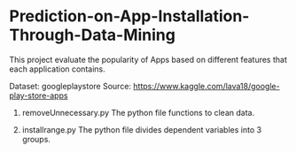 # Prediction-on-App-Installation-Through-Data-Mining

This project evaluate the popularity of Apps based on different features that each application contains.

Dataset: googleplaystore
Source: https://www.kaggle.com/lava18/google-play-store-apps

1. removeUnnecessary.py
The python file functions to clean data.

2. installrange.py
The python file divides dependent variables into 3 groups.



